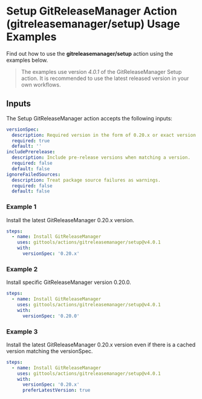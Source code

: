 # Setup GitReleaseManager Action (gitreleasemanager/setup) Usage Examples

Find out how to use the **gitreleasemanager/setup** action using the examples below.

> The examples use version _4.0.1_ of the GitReleaseManager Setup action.  It is recommended to use the latest released version in your own workflows.

## Inputs

The Setup GitReleaseManager action accepts the following inputs:

```yaml
versionSpec:
  description: Required version in the form of 0.20.x or exact version like 0.20.0.
  required: true
  default: ''
includePrerelease:
  description: Include pre-release versions when matching a version.
  required: false
  default: false
ignoreFailedSources:
  description: Treat package source failures as warnings.
  required: false
  default: false
```

### Example 1

Install the latest GitReleaseManager 0.20.x version.

```yaml
steps:
  - name: Install GitReleaseManager
    uses: gittools/actions/gitreleasemanager/setup@v4.0.1
    with:
      versionSpec: '0.20.x'
```

### Example 2

Install specific GitReleaseManager version 0.20.0.

```yaml
steps:
  - name: Install GitReleaseManager
    uses: gittools/actions/gitreleasemanager/setup@v4.0.1
    with:
      versionSpec: '0.20.0'
```

### Example 3

Install the latest GitReleaseManager 0.20.x version even if there is a cached version matching the versionSpec.

```yaml
steps:
  - name: Install GitReleaseManager
    uses: gittools/actions/gitreleasemanager/setup@v4.0.1
    with:
      versionSpec: '0.20.x'
      preferLatestVersion: true
```

